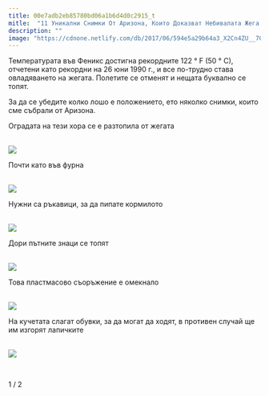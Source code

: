```yaml
---
title: 00e7adb2eb85780bd06a1b6d4d0c2915_t
mitle:  "11 Уникални Снимки От Аризона, Които Доказват Небивалата Жега Това Лято"
description: ""
image: "https://cdnone.netlify.com/db/2017/06/594e5a29b64a3_X2Cn4ZU__700.jpg"
---
```


<p>   </p><p>Температурата във Феникс достигна рекордните 122 ° F (50 ° C), отчетени като рекордни на 26 юни 1990 г., и все по-трудно става овладяването на жегата. Полетите се отменят и нещата буквално се топят.</p>  <p>За да се убедите колко лошо е положението, ето няколко снимки, които сме събрали от Аризона.</p> <p>Оградата на тези хора се е разтопила от жегата</p> <p> <br/><img src="https://cdnone.netlify.com/db/2017/06/594e5a29b64a3_X2Cn4ZU__700.jpg"/><br/></p> <p>Почти като във фурна</p> <p> <br/><img src="https://cdnone.netlify.com/db/2017/06/hot-arizona-phoenix-heatwave-high-temperature-melting-4-594e6179ee50f__700.jpg"/><br/></p> <p>Нужни са ръкавици, за да пипате кормилото </p><p> <br/><img src="https://cdnone.netlify.com/db/2017/06/877588518691676160-png__700.jpg"/><br/></p><p></p>    <div id="SC_TBlock_456377" class="SC_TBlock"> </div><p></p><p></p> <p>Дори пътните знаци се топят</p> <p> <br/><img src="https://cdnone.netlify.com/db/2017/06/594e5c60d50fe_rjeodyryp45z__700.jpg"/><br/></p> <p>Това пластмасово съоръжение е омекнало</p> <p> <br/><img src="https://cdnone.netlify.com/db/2017/06/hot-arizona-phoenix-heatwave-high-temperature-melting-3-594e601904054__700.jpg"/><br/></p> <p>На кучетата слагат обувки, за да могат да ходят, в противен случай ще им изгорят лапичките</p> <p> <br/><img src="https://cdnone.netlify.com/db/2017/06/877589029075640321-png__700.jpg"/><br/></p> <p> </p>   <p>    </p><div id="SC_TBlock_456377" class="SC_TBlock"> </div><p></p>             <i></i>1 / 2<i></i>         